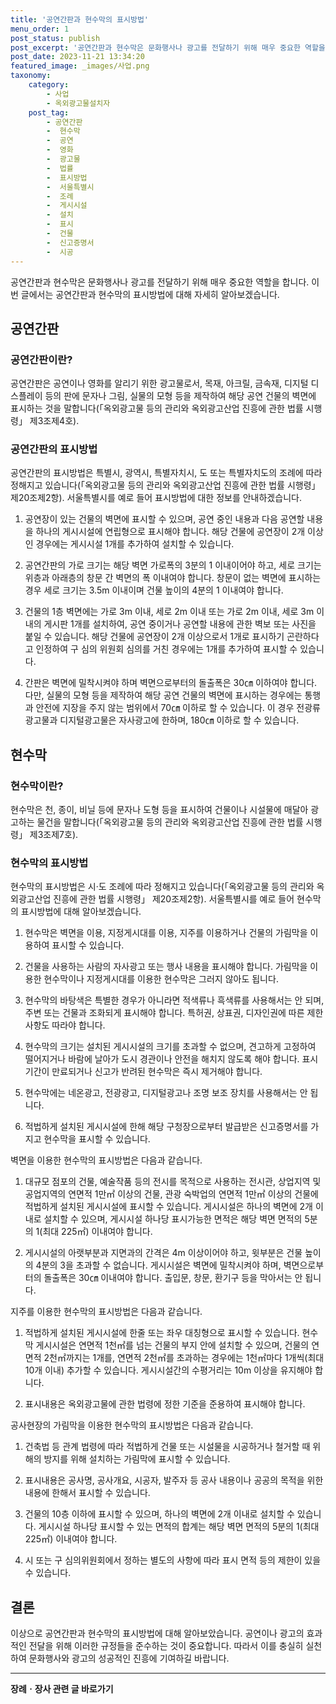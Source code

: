 ```yaml
---
title: '공연간판과 현수막의 표시방법'
menu_order: 1
post_status: publish
post_excerpt: '공연간판과 현수막은 문화행사나 광고를 전달하기 위해 매우 중요한 역할을 합니다. 이번 글에서는 공연간판과 현수막의 표시방법에 대해 자세히 알아보겠습니다.'
post_date: 2023-11-21 13:34:20
featured_image: _images/사업.png
taxonomy:
    category:
        - 사업
        - 옥외광고물설치자
    post_tag:
        - 공연간판
        -  현수막
        -  공연
        -  영화
        -  광고물
        -  법률
        -  표시방법
        -  서울특별시
        -  조례
        -  게시시설
        -  설치
        -  표시
        -  건물
        -  신고증명서
        -  시공
---
```



공연간판과 현수막은 문화행사나 광고를 전달하기 위해 매우 중요한 역할을 합니다. 이번 글에서는 공연간판과 현수막의 표시방법에 대해 자세히 알아보겠습니다. 

## 공연간판

### 공연간판이란?

공연간판은 공연이나 영화를 알리기 위한 광고물로서, 목재, 아크릴, 금속재, 디지털 디스플레이 등의 판에 문자나 그림, 실물의 모형 등을 제작하여 해당 공연 건물의 벽면에 표시하는 것을 말합니다(「옥외광고물 등의 관리와 옥외광고산업 진흥에 관한 법률 시행령」 제3조제4호).

### 공연간판의 표시방법

공연간판의 표시방법은 특별시, 광역시, 특별자치시, 도 또는 특별자치도의 조례에 따라 정해지고 있습니다(「옥외광고물 등의 관리와 옥외광고산업 진흥에 관한 법률 시행령」 제20조제2항). 서울특별시를 예로 들어 표시방법에 대한 정보를 안내하겠습니다.

1. 공연장이 있는 건물의 벽면에 표시할 수 있으며, 공연 중인 내용과 다음 공연할 내용을 하나의 게시시설에 연립형으로 표시해야 합니다. 해당 건물에 공연장이 2개 이상인 경우에는 게시시설 1개를 추가하여 설치할 수 있습니다.

2. 공연간판의 가로 크기는 해당 벽면 가로폭의 3분의 1 이내이어야 하고, 세로 크기는 위층과 아래층의 창문 간 벽면의 폭 이내여야 합니다. 창문이 없는 벽면에 표시하는 경우 세로 크기는 3.5m 이내이며 건물 높이의 4분의 1 이내여야 합니다.

3. 건물의 1층 벽면에는 가로 3m 이내, 세로 2m 이내 또는 가로 2m 이내, 세로 3m 이내의 게시판 1개를 설치하여, 공연 중이거나 공연할 내용에 관한 벽보 또는 사진을 붙일 수 있습니다. 해당 건물에 공연장이 2개 이상으로서 1개로 표시하기 곤란하다고 인정하여 구 심의 위원회 심의를 거친 경우에는 1개를 추가하여 표시할 수 있습니다.

4. 간판은 벽면에 밀착시켜야 하며 벽면으로부터의 돌출폭은 30㎝ 이하여야 합니다. 다만, 실물의 모형 등을 제작하여 해당 공연 건물의 벽면에 표시하는 경우에는 통행과 안전에 지장을 주지 않는 범위에서 70㎝ 이하로 할 수 있습니다. 이 경우 전광류 광고물과 디지털광고물은 자사광고에 한하며, 180㎝ 이하로 할 수 있습니다.

## 현수막

### 현수막이란?

현수막은 천, 종이, 비닐 등에 문자나 도형 등을 표시하여 건물이나 시설물에 매달아 광고하는 물건을 말합니다(「옥외광고물 등의 관리와 옥외광고산업 진흥에 관한 법률 시행령」 제3조제7호).

### 현수막의 표시방법

현수막의 표시방법은 시·도 조례에 따라 정해지고 있습니다(「옥외광고물 등의 관리와 옥외광고산업 진흥에 관한 법률 시행령」 제20조제2항). 서울특별시를 예로 들어 현수막의 표시방법에 대해 알아보겠습니다.

1. 현수막은 벽면을 이용, 지정게시대를 이용, 지주를 이용하거나 건물의 가림막을 이용하여 표시할 수 있습니다.

2. 건물을 사용하는 사람의 자사광고 또는 행사 내용을 표시해야 합니다. 가림막을 이용한 현수막이나 지정게시대를 이용한 현수막은 그러지 않아도 됩니다.

3. 현수막의 바탕색은 특별한 경우가 아니라면 적색류나 흑색류를 사용해서는 안 되며, 주변 또는 건물과 조화되게 표시해야 합니다. 특허권, 상표권, 디자인권에 따른 제한사항도 따라야 합니다.

4. 현수막의 크기는 설치된 게시시설의 크기를 초과할 수 없으며, 견고하게 고정하여 떨어지거나 바람에 날아가 도시 경관이나 안전을 해치지 않도록 해야 합니다. 표시기간이 만료되거나 신고가 반려된 현수막은 즉시 제거해야 합니다.

5. 현수막에는 네온광고, 전광광고, 디지털광고나 조명 보조 장치를 사용해서는 안 됩니다.

6. 적법하게 설치된 게시시설에 한해 해당 구청장으로부터 발급받은 신고증명서를 가지고 현수막을 표시할 수 있습니다.

벽면을 이용한 현수막의 표시방법은 다음과 같습니다.

1. 대규모 점포의 건물, 예술작품 등의 전시를 목적으로 사용하는 전시관, 상업지역 및 공업지역의 연면적 1만㎡ 이상의 건물, 관광 숙박업의 연면적 1만㎡ 이상의 건물에 적법하게 설치된 게시시설에 표시할 수 있습니다. 게시시설은 하나의 벽면에 2개 이내로 설치할 수 있으며, 게시시설 하나당 표시가능한 면적은 해당 벽면 면적의 5분의 1(최대 225㎡) 이내여야 합니다.

2. 게시시설의 아랫부분과 지면과의 간격은 4m 이상이어야 하고, 윗부분은 건물 높이의 4분의 3을 초과할 수 없습니다. 게시시설은 벽면에 밀착시켜야 하며, 벽면으로부터의 돌출폭은 30㎝ 이내여야 합니다. 출입문, 창문, 환기구 등을 막아서는 안 됩니다.

지주를 이용한 현수막의 표시방법은 다음과 같습니다.

1. 적법하게 설치된 게시시설에 한줄 또는 좌우 대칭형으로 표시할 수 있습니다. 현수막 게시시설은 연면적 1천㎡를 넘는 건물의 부지 안에 설치할 수 있으며, 건물의 연면적 2천㎡까지는 1개를, 연면적 2천㎡를 초과하는 경우에는 1천㎡마다 1개씩(최대 10개 이내) 추가할 수 있습니다. 게시시설간의 수평거리는 10m 이상을 유지해야 합니다.

2. 표시내용은 옥외광고물에 관한 법령에 정한 기준을 준용하여 표시해야 합니다.

공사현장의 가림막을 이용한 현수막의 표시방법은 다음과 같습니다.

1. 건축법 등 관계 법령에 따라 적법하게 건물 또는 시설물을 시공하거나 철거할 때 위해의 방지를 위해 설치하는 가림막에 표시할 수 있습니다.

2. 표시내용은 공사명, 공사개요, 시공자, 발주자 등 공사 내용이나 공공의 목적을 위한 내용에 한해서 표시할 수 있습니다.

3. 건물의 10층 이하에 표시할 수 있으며, 하나의 벽면에 2개 이내로 설치할 수 있습니다. 게시시설 하나당 표시할 수 있는 면적의 합계는 해당 벽면 면적의 5분의 1(최대 225㎡) 이내여야 합니다.

4. 시 또는 구 심의위원회에서 정하는 별도의 사항에 따라 표시 면적 등의 제한이 있을 수 있습니다.

## 결론

이상으로 공연간판과 현수막의 표시방법에 대해 알아보았습니다. 공연이나 광고의 효과적인 전달을 위해 이러한 규정들을 준수하는 것이 중요합니다. 따라서 이를 충실히 실천하여 문화행사와 광고의 성공적인 진흥에 기여하길 바랍니다.


<!-- wp:separator -->
<hr class="wp-block-separator has-alpha-channel-opacity"/>
<!-- /wp:separator -->

<!-- wp:group {"backgroundColor":"base","layout":{"type":"constrained"}} -->
<div class="wp-block-group has-base-background-color has-background"><!-- wp:paragraph {"align":"center","fontSize":"medium"} -->
<p class="has-text-align-center has-large-font-size"><strong>장례ㆍ장사 관련 글 바로가기</strong></p>
<!-- /wp:paragraph -->


<!-- wp:latest-posts
{"categories":[{"id":1553,"count":19,"description":"","link":"https://uknowlaw.com/category/%ec%9e%a5%eb%a1%80%e3%86%8d%ec%9e%a5%ec%82%ac/","name":"장례ㆍ장사","slug":"장례ㆍ장사","taxonomy":"category","parent":0,"meta":[],"_links":{"self":[{"href":"https://uknowlaw.com/wp-json/wp/v2/categories/1553"}],"collection":[{"href":"https://uknowlaw.com/wp-json/wp/v2/categories"}],"about":[{"href":"https://uknowlaw.com/wp-json/wp/v2/taxonomies/category"}],"wp:post_type":[{"href":"https://uknowlaw.com/wp-json/wp/v2/posts?categories=1553"}],"curies":[{"name":"wp","href":"https://api.w.org/{rel}","templated":true}]}}],"postsToShow":100,"excerptLength":28,"postLayout":"grid","columns":2,"featuredImageAlign":"left","featuredImageSizeSlug":"large","fontSize":"small"} /--></div>
<!-- /wp:group -->